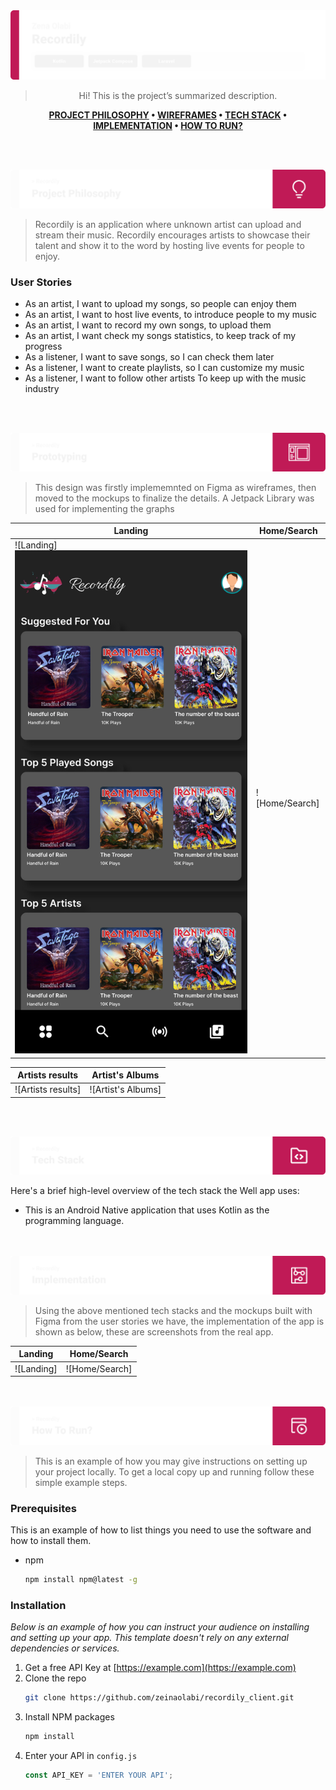 <img src="./readme/title1.svg"/>

<div align="center">

> Hi! This is the project’s summarized description.  

**[PROJECT PHILOSOPHY]() • [WIREFRAMES](https://www.figma.com/file/EHou6O5cN6uPCUkP06TuUm/Zena-Olabi---SEF-FSW05-Final-Project?node-id=0%3A1&t=dutUbHhsOdaoYGTZ-1) • [TECH STACK]() • [IMPLEMENTATION]() • [HOW TO RUN?]()**

</div>

<br><br>


<img src="./readme/title2.svg"/>

> Recordily is an application where unknown artist can upload and stream their music. Recordily encourages artists to showcase their talent and show it to the word
by hosting live events for people to enjoy.
> 

### User Stories
- As an artist, I want to upload my songs, so people can enjoy them
- As an artist, I want to host live events, to introduce people to my music
- As an artist, I want to record my own songs, to upload them 
- As an artist, I want check my songs statistics, to keep track of my progress 
- As a listener, I want to save songs, so I can check them later
- As a listener, I want to create playlists, so I can customize my music
- As a listener, I want to follow other artists To keep up with the music industry

<br><br>

<img src="./readme/title3.svg"/>

> This design was firstly implememnted on Figma as wireframes, then moved to the mockups to finalize the details.
A Jetpack Library was used for implementing the graphs

| Landing  | Home/Search  |
| -----------------| -----|
| ![Landing]<img src="./readme/landing_page.svg"/> | ![Home/Search]|

| Artists results  | Artist's Albums  |
| -----------------| -----|
| ![Artists results] | ![Artist's Albums]|


<br><br>

<img src="./readme/title4.svg"/>

Here's a brief high-level overview of the tech stack the Well app uses:

- This is an Android Native application that uses Kotlin as the programming language.


<br><br>
<img src="./readme/title5.svg"/>

> Using the above mentioned tech stacks and the mockups built with Figma from the user stories we have, the implementation of the app is shown as below, these are screenshots from the real app.

| Landing  | Home/Search  |
| -----------------| -----|
| ![Landing]| ![Home/Search] |


<br><br>
<img src="./readme/title6.svg"/>


> This is an example of how you may give instructions on setting up your project locally.
To get a local copy up and running follow these simple example steps.

### Prerequisites

This is an example of how to list things you need to use the software and how to install them.
* npm
  ```sh
  npm install npm@latest -g
  ```

### Installation

_Below is an example of how you can instruct your audience on installing and setting up your app. This template doesn't rely on any external dependencies or services._

1. Get a free API Key at [https://example.com](https://example.com)
2. Clone the repo
   ```sh
   git clone https://github.com/zeinaolabi/recordily_client.git
   ```
3. Install NPM packages
   ```sh
   npm install
   ```
4. Enter your API in `config.js`
   ```js
   const API_KEY = 'ENTER YOUR API';
   ```


